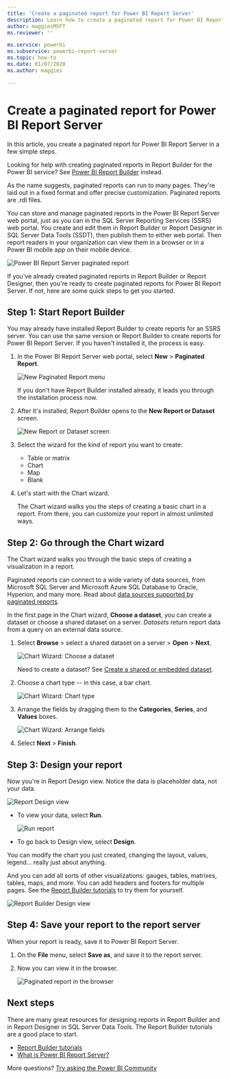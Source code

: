 ```yaml
---
title: 'Create a paginated report for Power BI Report Server'
description: Learn how to create a paginated report for Power BI Report Server in a few simple steps.
author: maggiesMSFT
ms.reviewer: ''

ms.service: powerbi
ms.subservice: powerbi-report-server
ms.topic: how-to
ms.date: 01/07/2020
ms.author: maggies

---
```

# Create a paginated report for Power BI Report Server
In this article, you create a paginated report for Power BI Report Server in a few simple steps.

Looking for help with creating paginated reports in Report Builder for the Power BI service? See [Power BI Report Builder](../paginated-reports/report-builder-power-bi.md) instead.

As the name suggests, paginated reports can run to many pages. They're laid out in a fixed format and offer precise customization. Paginated reports are .rdl files.

You can store and manage paginated reports in the Power BI Report Server web portal, just as you can in the SQL Server Reporting Services (SSRS) web portal. You create and edit them in Report Builder or Report Designer in SQL Server Data Tools (SSDT), then publish them to either web portal. Then report readers in your organization can view them in a browser or in a Power BI mobile app on their mobile device.

![Power BI Report Server paginated report](media/quickstart-create-paginated-report/reportserver-paginated-report.png)

If you've already created paginated reports in Report Builder or Report Designer, then you're ready to create paginated reports for Power BI Report Server. If not, here are some quick steps to get you started.

## Step 1: Start Report Builder
You may already have installed Report Builder to create reports for an SSRS server. You can use the same version or Report Builder to create reports for Power BI Report Server. If you haven't installed it, the process is easy.

1. In the Power BI Report Server web portal, select **New** > **Paginated Report**.
   
    ![New Paginated Report menu](media/quickstart-create-paginated-report/reportserver-new-paginated-report-menu.png)
   
    If you don't have Report Builder installed already, it leads you through the installation process now.
2. After it's installed, Report Builder opens to the **New Report or Dataset** screen.
   
    ![New Report or Dataset screen](media/quickstart-create-paginated-report/reportserver-paginated-new-report-screen.png)
3. Select the wizard for the kind of report you want to create:
   
   * Table or matrix
   * Chart
   * Map
   * Blank
4. Let's start with the Chart wizard.
   
    The Chart wizard walks you the steps of creating a basic chart in a report. From there, you can customize your report in almost unlimited ways.

## Step 2: Go through the Chart wizard
The Chart wizard walks you through the basic steps of creating a visualization in a report.

Paginated reports can connect to a wide variety of data sources, from Microsoft SQL Server and Microsoft Azure SQL Database to Oracle, Hyperion, and many more. Read about [data sources supported by paginated reports](connect-data-sources.md).

In the first page in the Chart wizard, **Choose a dataset**, you can create a dataset or choose a shared dataset on a server. *Datasets* return report data from a query on an external data source.

1. Select **Browse** > select a shared dataset on a server > **Open** > **Next**.
   
    ![Chart Wizard: Choose a dataset](media/quickstart-create-paginated-report/reportserver-paginated-choose-dataset.png)
   
     Need to create a dataset? See [Create a shared or embedded dataset](https://docs.microsoft.com/sql/reporting-services/report-data/create-a-shared-dataset-or-embedded-dataset-report-builder-and-ssrs).
2. Choose a chart type -- in this case, a bar chart.
   
    ![Chart Wizard: Chart type](media/quickstart-create-paginated-report/reportserver-paginated-choose-chart-type.png)
3. Arrange the fields by dragging them to the **Categories**, **Series**, and **Values** boxes.
   
    ![Chart Wizard: Arrange fields](media/quickstart-create-paginated-report/reportserver-paginated-arrange-fields.png)
4. Select **Next** > **Finish**.

## Step 3: Design your report
Now you're in Report Design view. Notice the data is placeholder data, not your data.

![Report Design view](media/quickstart-create-paginated-report/reportserver-paginated-preview-report.png)

* To view your data, select **Run**.
  
     ![Run report](media/quickstart-create-paginated-report/reportserver-paginated-run-report.png)
* To go back to Design view, select **Design**.

You can modify the chart you just created, changing the layout, values, legend... really just about anything.

And you can add all sorts of other visualizations: gauges, tables, matrixes, tables, maps, and more. You can add headers and footers for multiple pages. See the [Report Builder tutorials](https://docs.microsoft.com/sql/reporting-services/report-builder-tutorials) to try them for yourself.

![Report Builder Design view](media/quickstart-create-paginated-report/reportserver-paginated-finished-design-report.png)

## Step 4: Save your report to the report server
When your report is ready, save it to Power BI Report Server.

1. On the **File** menu, select **Save as**, and save it to the report server. 
2. Now you can view it in the browser.
   
    ![Paginated report in the browser](media/quickstart-create-paginated-report/reportserver-paginated-report.png)

## Next steps
There are many great resources for designing reports in Report Builder and in Report Designer in SQL Server Data Tools. The Report Builder tutorials are a good place to start.

* [Report Builder tutorials](https://docs.microsoft.com/sql/reporting-services/report-builder-tutorials)
* [What is Power BI Report Server?](get-started.md)  

More questions? [Try asking the Power BI Community](https://community.powerbi.com/)

